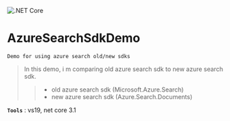 ![.NET Core](https://github.com/aimenux/AzureSearchSdkDemo/workflows/.NET%20Core/badge.svg)
# AzureSearchSdkDemo
```
Demo for using azure search old/new sdks
```

> In this demo, i m comparing old azure search sdk to new azure search sdk.
>>- old azure search sdk (Microsoft.Azure.Search)
>>- new azure search sdk (Azure.Search.Documents)

**`Tools`** : vs19, net core 3.1
